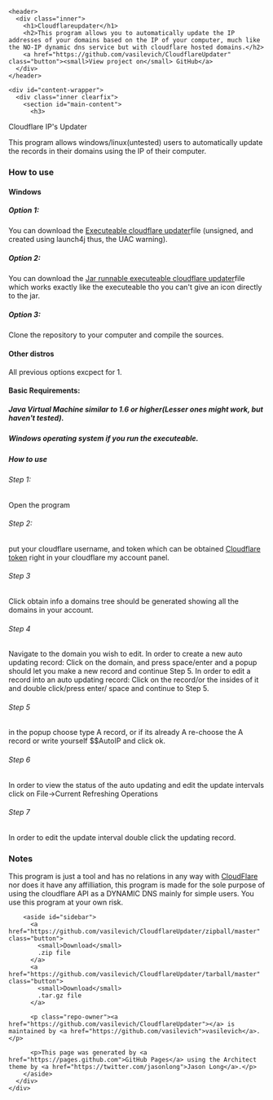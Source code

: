 
    <header>
      <div class="inner">
        <h1>Cloudflareupdater</h1>
        <h2>This program allows you to automatically update the IP addresses of your domains based on the IP of your computer, much like the NO-IP dynamic dns service but with cloudflare hosted domains.</h2>
        <a href="https://github.com/vasilevich/CloudflareUpdater" class="button"><small>View project on</small> GitHub</a>
      </div>
    </header>

    <div id="content-wrapper">
      <div class="inner clearfix">
        <section id="main-content">
          <h3>
<a id="cloudflare-ips-updater" class="anchor" href="#cloudflare-ips-updater" aria-hidden="true"><span class="octicon octicon-link"></span></a>Cloudflare IP's Updater</h3>

<p>This program allows windows/linux(untested) users to automatically update the records in their domains 
using the IP of their computer.</p>

<h3>
<a id="how-to-use" class="anchor" href="#how-to-use" aria-hidden="true"><span class="octicon octicon-link"></span></a>How to use</h3>

<h4>
<a id="windows" class="anchor" href="#windows" aria-hidden="true"><span class="octicon octicon-link"></span></a>Windows</h4>

<h5>
<a id="option-1" class="anchor" href="#option-1" aria-hidden="true"><span class="octicon octicon-link"></span></a>Option 1:</h5>

<p>You can download the <a href="https://github.com/vasilevich/CloudflareUpdater/raw/master/bin/artifacts/Cloudflare_Updater_jar/CloudflareUpdater.exe">Executeable cloudflare updater</a>file (unsigned, and created using launch4j thus, the UAC warning).</p>

<h5>
<a id="option-2" class="anchor" href="#option-2" aria-hidden="true"><span class="octicon octicon-link"></span></a>Option 2:</h5>

<p>You can download the <a href="https://github.com/vasilevich/CloudflareUpdater/raw/master/bin/artifacts/Cloudflare_Updater_jar/Cloudflare%20Updater.jar">Jar runnable executeable cloudflare updater</a>file which works exactly like the executeable tho you can't give an icon directly to the jar.</p>

<h5>
<a id="option-3" class="anchor" href="#option-3" aria-hidden="true"><span class="octicon octicon-link"></span></a>Option 3:</h5>

<p>Clone the repository to your computer and compile the sources.</p>

<h4>
<a id="other-distros" class="anchor" href="#other-distros" aria-hidden="true"><span class="octicon octicon-link"></span></a>Other distros</h4>

<p>All previous options excpect for 1.</p>

<h4>
<a id="basic-requirements" class="anchor" href="#basic-requirements" aria-hidden="true"><span class="octicon octicon-link"></span></a>Basic Requirements:</h4>

<h5>
<a id="java-virtual-machine-similar-to-16-or-higherlesser-ones-might-work-but-havent-tested" class="anchor" href="#java-virtual-machine-similar-to-16-or-higherlesser-ones-might-work-but-havent-tested" aria-hidden="true"><span class="octicon octicon-link"></span></a>Java Virtual Machine similar to 1.6 or higher(Lesser ones might work, but haven't tested).</h5>

<h5>
<a id="windows-operating-system-if-you-run-the-executeable" class="anchor" href="#windows-operating-system-if-you-run-the-executeable" aria-hidden="true"><span class="octicon octicon-link"></span></a>Windows operating system if you run the executeable.</h5>

<h5>
<a id="how-to-use-1" class="anchor" href="#how-to-use-1" aria-hidden="true"><span class="octicon octicon-link"></span></a>How to use</h5>

<h6>
<a id="step-1" class="anchor" href="#step-1" aria-hidden="true"><span class="octicon octicon-link"></span></a>Step 1:</h6>

<p>Open the program</p>

<h6>
<a id="step-2" class="anchor" href="#step-2" aria-hidden="true"><span class="octicon octicon-link"></span></a>Step 2:</h6>

<p>put your cloudflare username, and token which can be obtained <a href="https://www.cloudflare.com/my-account">Cloudflare token</a>
right in your cloudflare my account panel.</p>

<h6>
<a id="step-3" class="anchor" href="#step-3" aria-hidden="true"><span class="octicon octicon-link"></span></a>Step 3</h6>

<p>Click obtain info a domains tree should be generated showing all the domains in your account.</p>

<h6>
<a id="step-4" class="anchor" href="#step-4" aria-hidden="true"><span class="octicon octicon-link"></span></a>Step 4</h6>

<p>Navigate to the domain you wish to edit.
In order to create a new auto updating record:
Click on the domain, and press space/enter and a popup should let you make a new record and continue Step 5.
In order to edit a record into an auto updating record:
Click on the record/or the insides of it and double click/press enter/ space and continue to Step 5.</p>

<h6>
<a id="step-5" class="anchor" href="#step-5" aria-hidden="true"><span class="octicon octicon-link"></span></a>Step 5</h6>

<p>in the popup choose type A record, or if its already A re-choose the A record or write yourself $$AutoIP and click ok.</p>

<h6>
<a id="step-6" class="anchor" href="#step-6" aria-hidden="true"><span class="octicon octicon-link"></span></a>Step 6</h6>

<p>In order to view the status of the auto updating and edit the update intervals click on File-&gt;Current Refreshing Operations</p>

<h6>
<a id="step-7" class="anchor" href="#step-7" aria-hidden="true"><span class="octicon octicon-link"></span></a>Step 7</h6>

<p>In order to edit the update interval double click the updating record.</p>

<h3>
<a id="notes" class="anchor" href="#notes" aria-hidden="true"><span class="octicon octicon-link"></span></a>Notes</h3>

<p>This program is just a tool and has no relations in any way with <a href="http://cloudflare.com">CloudFlare</a> nor does it have any affilliation, this program is made for the sole purpose of using the cloudflare API as a DYNAMIC DNS mainly for simple users.
You use this program at your own risk.</p>
        </section>

        <aside id="sidebar">
          <a href="https://github.com/vasilevich/CloudflareUpdater/zipball/master" class="button">
            <small>Download</small>
            .zip file
          </a>
          <a href="https://github.com/vasilevich/CloudflareUpdater/tarball/master" class="button">
            <small>Download</small>
            .tar.gz file
          </a>

          <p class="repo-owner"><a href="https://github.com/vasilevich/CloudflareUpdater"></a> is maintained by <a href="https://github.com/vasilevich">vasilevich</a>.</p>

          <p>This page was generated by <a href="https://pages.github.com">GitHub Pages</a> using the Architect theme by <a href="https://twitter.com/jasonlong">Jason Long</a>.</p>
        </aside>
      </div>
    </div>
